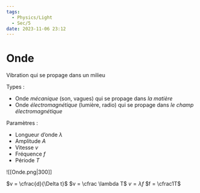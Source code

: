 ```yaml
---
tags:
  - Physics/Light
  - Sec/5
date: 2023-11-06 23:12
---
```


# Onde

Vibration qui se propage dans un milieu

Types :

- Onde *mécanique* (son, vagues) qui se propage dans *la matière*
- Onde *électromagnétique* (lumière, radio) qui se propage dans *le champ électromagnétique*

Paramètres :

- Longueur d’onde $\lambda$
- Amplitude $A$
- Vitesse $v$
- Fréquence $f$
- Période $T$

![[Onde.png|300]]

$v = \cfrac{d}{\Delta t}$
$v = \cfrac \lambda T$
$v = \lambda f$
$f = \cfrac1T$